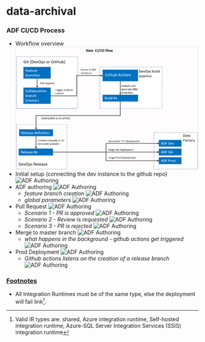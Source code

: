 # data-archival

### ADF CI/CD Process

+ Workflow overview
  ![ADF github connection](https://github.com/calebu/adf_cicd/blob/main/documentation/workflow.png)
+ Initial setup (connecting the dev instance to the github repo)
  ![ADF Authoring](https://github.com/pointclickcare/data-archival/blob/main/documentation/adf-authoring.png)
+ ADF authoring
  ![ADF Authoring](https://github.com/pointclickcare/data-archival/blob/main/documentation/adf-authoring.png)
  - *feature branch creation*
  ![ADF Authoring](https://github.com/pointclickcare/data-archival/blob/main/documentation/adf-authoring.png)
  - *global parameters*
  ![ADF Authoring](https://github.com/pointclickcare/data-archival/blob/main/documentation/adf-authoring.png)
+ Pull Request
  ![ADF Authoring](https://github.com/pointclickcare/data-archival/blob/main/documentation/adf-authoring.png)
  - *Scenario 1 - PR is approved*
  ![ADF Authoring](https://github.com/pointclickcare/data-archival/blob/main/documentation/adf-authoring.png)
  - *Scenario 2 - Review is requested*
  ![ADF Authoring](https://github.com/pointclickcare/data-archival/blob/main/documentation/adf-authoring.png)
  - *Scenario 3 - PR is rejected*
  ![ADF Authoring](https://github.com/pointclickcare/data-archival/blob/main/documentation/adf-authoring.png)
+ Merge to master branch
  ![ADF Authoring](https://github.com/pointclickcare/data-archival/blob/main/documentation/adf-authoring.png)
  - *what happens in the background - github actions get triggered*
  ![ADF Authoring](https://github.com/pointclickcare/data-archival/blob/main/documentation/adf-authoring.png)
+ Prod Deployment
  ![ADF Authoring](https://github.com/pointclickcare/data-archival/blob/main/documentation/adf-authoring.png)
  - *Github actions listens on the creation of a release branch*
  ![ADF Authoring](https://github.com/pointclickcare/data-archival/blob/main/documentation/adf-authoring.png)


### [Footnotes](https://github.com/pointclickcare/data-archival/)

- All Integration Runtimes must be of the same type, else the deployment will fail link[^first].

[^first]: Valid IR types are: shared, Azure integration runtime, Self-hosted integration runtime, Azure-SQL Server Integration Services (SSIS) integration runtime